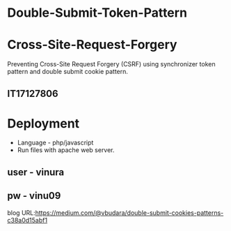 # Double-Submit-Token-Pattern

# Cross-Site-Request-Forgery
Preventing Cross-Site Request Forgery (CSRF) using synchronizer token pattern and double submit cookie pattern.

## IT17127806

# Deployment
- Language - php/javascript
- Run files with apache web server.

## user - vinura
## pw - vinu09



blog URL:https://medium.com/@vbudara/double-submit-cookies-patterns-c38a0d15abf1
